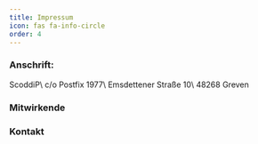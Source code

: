 ```yaml
---
title: Impressum
icon: fas fa-info-circle
order: 4
---
```


### Anschrift:

ScoddiP\\
c/o Postfix 1977\\
Emsdettener Straße 10\\
48268 Greven

### Mitwirkende



### Kontakt

